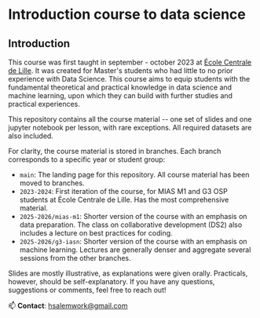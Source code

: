 # Introduction course to data science

## Introduction
This course was first taught in september - october 2023 at [École Centrale de Lille](https://centralelille.fr/en/). 
It was created for Master's students who had little to no prior experience with Data Science.
This course aims to equip students with the fundamental theoretical and practical knowledge in data science and machine learning, upon which they can build with further studies and practical experiences.

This repository contains all the course material -- one set of slides and one jupyter notebook per lesson, with rare exceptions. All required datasets are also included.

For clarity, the course material is stored in branches. Each branch corresponds to a specific year or student group:

- `main`: The landing page for this repository. All course material has been moved to branches.
- `2023-2024`: First iteration of the course, for MIAS M1 and G3 OSP students at École Centrale de Lille. Has the most comprehensive material.
- `2025-2026/mias-m1`: Shorter version of the course with an emphasis on data preparation. The class on collaborative development (DS2) also includes a lecture on best practices for coding.
- `2025-2026/g3-iasn`: Shorter version of the course with an emphasis on machine learning. Lectures are generally denser and aggregate several sessions from the other branches.

Slides are mostly illustrative, as explanations were given orally. Practicals, however, should be self-explanatory.
If you have any questions, suggestions or comments, feel free to reach out!

📫 **Contact**: [hsalemwork@gmail.com](mailto:hsalemwork@gmail.com)
